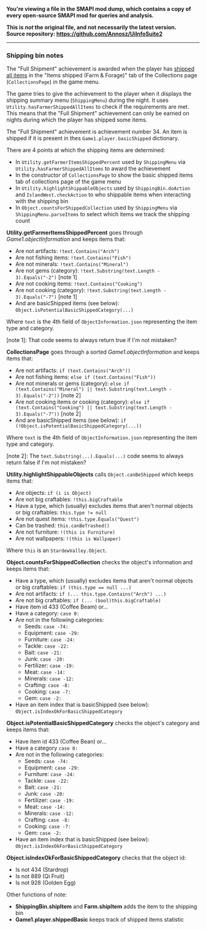 **You're viewing a file in the SMAPI mod dump, which contains a copy of every open-source SMAPI mod
for queries and analysis.**

**This is _not_ the original file, and not necessarily the latest version.**  
**Source repository: https://github.com/Annosz/UiInfoSuite2**

----

### Shipping bin notes

[svw:Shipping]: https://stardewvalleywiki.com/Shipping

The "Full Shipment" achievement is awarded when the player has [shipped all items](svw:Shipping) in the "Items shipped (Farm & Forage)" tab of the Collections page (`CollectionsPage`) in the game menu.

The game tries to give the achievement to the player when it displays the shipping summary menu (`ShippingMenu`) during the night. It uses `Utility.hasFarmerShippedAllItems` to check if the requirements are met. This means that the "Full Shipment" achievement can only be earned on nights during which the player has shipped some items.

The "Full Shipment" achievement is achievement number 34. An item is shipped if it is present in thes `Game1.player.basicShipped` dictionary.

There are 4 points at which the shipping items are determined:
- In `Utility.getFarmerItemsShippedPercent` used by `ShippingMenu` via `Utility.hasFarmerShippedAllItems` to award the achievement
- In the constructor of `CollectionsPage` to show the basic shipped items tab of collections page of the game menu
- In `Utility.highlightShippableObjects` used by `ShippingBin.doAction` and `IslandWest.checkAction` to who shippable items when interacting with the shipping bin
- In `Object.countsForShippedCollection` used by `ShippingMenu` via `ShippingMenu.parseItems` to select which items we track the shipping count

**Utility.getFarmerItemsShippedPercent** goes through _Game1.objectInformation_ and keeps items that:
- Are not artifacts: `!text.Contains("Arch")`
- Are not fishing items: `!text.Contains("Fish")`
- Are not minerals: `!text.Contains("Mineral")`
- Are not gems (category): `!text.Substring(text.Length - 3).Equals("-2")` [note 1]
- Are not cooking items: `!text.Contains("Cooking")`
- Are not cooking (category): `!text.Substring(text.Length - 3).Equals("-7")` [note 1]
- And are basicShipped items (see below): `Object.isPotentialBasicShippedCategory(...)`

Where `text` is the 4th field of `ObjectInformation.json` representing the item type and category.

\[note 1]: That code seems to always return true if I'm not mistaken?

**CollectionsPage** goes through a sorted _Game1.objectInformation_ and keeps items that:
- Are not artifacts: `if (text.Contains("Arch"))`
- Are not fishing items: `else if (text.Contains("Fish"))`
- Are not minerals or gems (category): `else if (text.Contains("Mineral") || text.Substring(text.Length - 3).Equals("-2"))` [note 2]
- Are not cooking items or cooking (category): `else if (text.Contains("Cooking") || text.Substring(text.Length - 3).Equals("-7"))` [note 2]
- And are basicShipped items (see below): `if (!Object.isPotentialBasicShippedCategory(...))`

Where `text` is the 4th field of `ObjectInformation.json` representing the item type and category.

\[note 2]: The `text.Substring(...).Equals(...)` code seems to always return false if I'm not mistaken?

**Utility.highlightShippableObjects** calls `Object.canBeShipped` which keeps items that:
- Are objects: `if (i is Object)`
- Are not big craftables: `!this.bigCraftable`
- Have a type, which (usually) excludes items that aren't normal objects or big craftables: `this.type != null`
- Are not quest items: `!this.type.Equals("Quest")`
- Can be trashed: `this.canBeTrashed()`
- Are not furniture: `!(this is Furniture)`
- Are not wallpapers: `!(this is Wallpaper)`

Where `this` is an `StardewValley.Object`.

**Object.countsForShippedCollection** checks the object's information and keeps items that:
- Have a type, which (usually) excludes items that aren't normal objects or big craftables: `if (this.type == null ...)`
- Are not artifacts: `if (... this.type.Contains("Arch") ...)`
- Are not big craftables: `if (... (bool)this.bigCraftable)`
- Have item id 433 (Coffee Beam) or...
- Have a category: `case 0:`
- Are not in the following categories:
  - Seeds: `case -74:`
  - Equipment: `case -29:`
  - Furniture: `case -24:`
  - Tackle: `case -22:`
  - Bait: `case -21:`
  - Junk: `case -20:`
  - Fertilizer: `case -19:`
  - Meat: `case -14:`
  - Minerals: `case -12:`
  - Crafting: `case -8:`
  - Cooking: `case -7:`
  - Gem: `case -2:`
- Have an item index that is basicShipped (see below): `Object.isIndexOkForBasicShippedCategory`

**Object.isPotentialBasicShippedCategory** checks the object's category and keeps items that:
- Have item id 433 (Coffee Bean) or...
- Have a category `case 0:`
- Are not in the following categories:
  - Seeds: `case -74:`
  - Equipment: `case -29:`
  - Furniture: `case -24:`
  - Tackle: `case -22:`
  - Bait: `case -21:`
  - Junk: `case -20:`
  - Fertilizer: `case -19:`
  - Meat: `case -14:`
  - Minerals: `case -12:`
  - Crafting: `case -8:`
  - Cooking: `case -7:`
  - Gem: `case -2:`
- Have an item index that is basicShipped (see below): `Object.isIndexOkForBasicShippedCategory`

**Object.isIndexOkForBasicShippedCategory** checks that the object id:
  - Is not 434 (Stardrop)
  - Is not 889 (Qi Fruit)
  - Is not 928 (Golden Egg)

Other functions of note:
- **ShippingBin.shipItem** and **Farm.shipItem** adds the item to the shipping bin
- **Game1.player.shippedBasic** keeps track of shipped items statistic 
